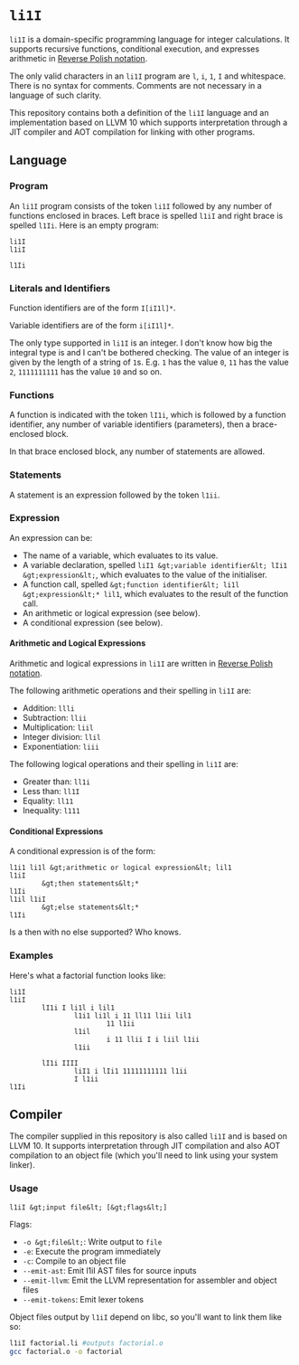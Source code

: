 # `li1I`

`li1I` is a domain-specific programming language for integer calculations. It supports recursive functions, conditional execution, and expresses arithmetic in [Reverse Polish notation](https://en.wikipedia.org/wiki/Reverse_Polish_notation). 

The only valid characters in an `li1I` program are `l`, `i`, `1`, `I` and whitespace. There is no syntax for comments. Comments are not necessary in a language of such clarity.

This repository contains both a definition of the `li1I` language and an implementation based on LLVM 10 which supports interpretation through a JIT compiler and AOT compilation for linking with other programs. 

## Language
### Program

An `li1I` program consists of the token `li1I` followed by any number of functions enclosed in braces. Left brace is spelled `l1iI` and right brace is spelled `l1Ii`. Here is an empty program:

```
li1I
l1iI

l1Ii
```

### Literals and Identifiers

Function identifiers are of the form `I[iI1l]*`.

Variable identifiers are of the form `i[iI1l]*`.

The only type supported in `li1I` is an integer. I don't know how big the integral type is and I can't be bothered checking. The value of an integer is given by the length of a string of `1`s. E.g. `1` has the value `0`, `11` has the value `2`, `1111111111` has the value `10` and so on. 

### Functions

A function is indicated with the token `lI1i`, which is followed by a function identifier, any number of variable identifiers (parameters), then a brace-enclosed block.

In that brace enclosed block, any number of statements are allowed.

### Statements

A statement is an expression followed by the token `l1ii`.

### Expression

An expression can be:

- The name of a variable, which evaluates to its value.
- A variable declaration, spelled `liI1 &gt;variable identifier&lt; lIi1 &gt;expression&lt;`, which evaluates to the value of the initialiser.
- A function call, spelled `&gt;function identifier&lt; li1l &gt;expression&lt;* lil1`, which evaluates to the result of the function call.
- An arithmetic or logical expression (see below).
- A conditional expression (see below).

#### Arithmetic and Logical Expressions

Arithmetic and logical expressions in `li1I` are written in [Reverse Polish notation](https://en.wikipedia.org/wiki/Reverse_Polish_notation).

The following arithmetic operations and their spelling in `li1I` are:

- Addition: `llli`
- Subtraction: `llii`
- Multiplication: `liil`
- Integer division: `llil`
- Exponentiation: `liii`


The following logical operations and their spelling in `li1I` are:

- Greater than: `ll1i`
- Less than: `ll1I`
- Equality: `ll11`
- Inequality: `l111`

#### Conditional Expressions

A conditional expression is of the form:

```
l1i1 li1l &gt;arithmetic or logical expression&lt; lil1
l1iI
        &gt;then statements&lt;*
l1Ii 
l1il l1iI
        &gt;else statements&lt;*
l1Ii
```

Is a then with no else supported? Who knows.

### Examples

Here's what a factorial function looks like:

```
li1I
l1iI
        lI1i I li1l i lil1
                l1i1 li1l i 11 ll11 l1ii lil1
                        11 l1ii
                l1il
                        i 11 llii I i liil l1ii
                l1ii

        lI1i IIII
                liI1 i lIi1 11111111111 l1ii
                I l1ii
l1Ii
``` 

## Compiler

The compiler supplied in this repository is also called `li1I` and is based on LLVM 10. It supports interpretation through JIT compilation and also AOT compilation to an object file (which you'll need to link using your system linker).

### Usage

```
l1iI &gt;input file&lt; [&gt;flags&lt;]
```

Flags:

- `-o &gt;file&lt;`: Write output to `file`
- `-e`: Execute the program immediately
- `-c`: Compile to an object file
- `--emit-ast`: Emit l1iI AST files for source inputs
- `--emit-llvm`: Emit the LLVM representation for assembler and object files
- `--emit-tokens`: Emit lexer tokens

Object files output by `l1iI` depend on libc, so you'll want to link them like so:

```bash
l1iI factorial.li #outputs factorial.o
gcc factorial.o -o factorial
```

